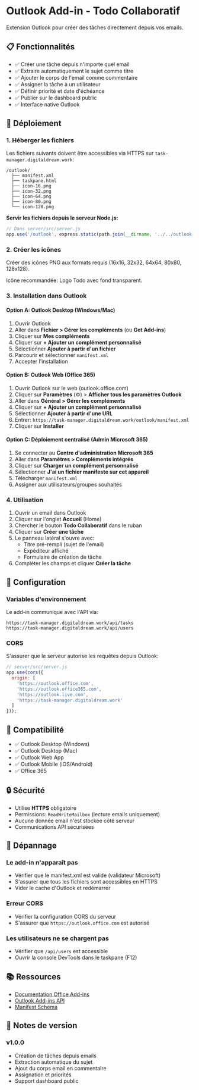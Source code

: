 # Outlook Add-in - Todo Collaboratif

Extension Outlook pour créer des tâches directement depuis vos emails.

## 📋 Fonctionnalités

- ✅ Créer une tâche depuis n'importe quel email
- ✅ Extraire automatiquement le sujet comme titre
- ✅ Ajouter le corps de l'email comme commentaire
- ✅ Assigner la tâche à un utilisateur
- ✅ Définir priorité et date d'échéance
- ✅ Publier sur le dashboard public
- ✅ Interface native Outlook

## 🚀 Déploiement

### 1. Héberger les fichiers

Les fichiers suivants doivent être accessibles via HTTPS sur `task-manager.digitaldream.work`:

```
/outlook/
  ├── manifest.xml
  ├── taskpane.html
  ├── icon-16.png
  ├── icon-32.png
  ├── icon-64.png
  ├── icon-80.png
  └── icon-128.png
```

**Servir les fichiers depuis le serveur Node.js:**

```javascript
// Dans server/src/server.js
app.use('/outlook', express.static(path.join(__dirname, '../../outlook-addin')));
```

### 2. Créer les icônes

Créer des icônes PNG aux formats requis (16x16, 32x32, 64x64, 80x80, 128x128).

Icône recommandée: Logo Todo avec fond transparent.

### 3. Installation dans Outlook

#### Option A: Outlook Desktop (Windows/Mac)

1. Ouvrir Outlook
2. Aller dans **Fichier > Gérer les compléments** (ou **Get Add-ins**)
3. Cliquer sur **Mes compléments**
4. Cliquer sur **+ Ajouter un complément personnalisé**
5. Sélectionner **Ajouter à partir d'un fichier**
6. Parcourir et sélectionner `manifest.xml`
7. Accepter l'installation

#### Option B: Outlook Web (Office 365)

1. Ouvrir Outlook sur le web (outlook.office.com)
2. Cliquer sur **Paramètres** (⚙️) > **Afficher tous les paramètres Outlook**
3. Aller dans **Général > Gérer les compléments**
4. Cliquer sur **+ Ajouter un complément personnalisé**
5. Sélectionner **Ajouter à partir d'une URL**
6. Entrer: `https://task-manager.digitaldream.work/outlook/manifest.xml`
7. Cliquer sur **Installer**

#### Option C: Déploiement centralisé (Admin Microsoft 365)

1. Se connecter au **Centre d'administration Microsoft 365**
2. Aller dans **Paramètres > Compléments intégrés**
3. Cliquer sur **Charger un complément personnalisé**
4. Sélectionner **J'ai un fichier manifeste sur cet appareil**
5. Télécharger `manifest.xml`
6. Assigner aux utilisateurs/groupes souhaités

### 4. Utilisation

1. Ouvrir un email dans Outlook
2. Cliquer sur l'onglet **Accueil** (Home)
3. Chercher le bouton **Todo Collaboratif** dans le ruban
4. Cliquer sur **Créer une tâche**
5. Le panneau latéral s'ouvre avec:
   - Titre pré-rempli (sujet de l'email)
   - Expéditeur affiché
   - Formulaire de création de tâche
6. Compléter les champs et cliquer **Créer la tâche**

## 🔧 Configuration

### Variables d'environnement

Le add-in communique avec l'API via:
```
https://task-manager.digitaldream.work/api/tasks
https://task-manager.digitaldream.work/api/users
```

### CORS

S'assurer que le serveur autorise les requêtes depuis Outlook:

```javascript
// server/src/server.js
app.use(cors({
  origin: [
    'https://outlook.office.com',
    'https://outlook.office365.com',
    'https://outlook.live.com',
    'https://task-manager.digitaldream.work'
  ]
}));
```

## 📱 Compatibilité

- ✅ Outlook Desktop (Windows)
- ✅ Outlook Desktop (Mac)
- ✅ Outlook Web App
- ✅ Outlook Mobile (iOS/Android)
- ✅ Office 365

## 🔒 Sécurité

- Utilise **HTTPS** obligatoire
- Permissions: `ReadWriteMailbox` (lecture emails uniquement)
- Aucune donnée email n'est stockée côté serveur
- Communications API sécurisées

## 🐛 Dépannage

### Le add-in n'apparaît pas
- Vérifier que le manifest.xml est valide (validateur Microsoft)
- S'assurer que tous les fichiers sont accessibles en HTTPS
- Vider le cache d'Outlook et redémarrer

### Erreur CORS
- Vérifier la configuration CORS du serveur
- S'assurer que `https://outlook.office.com` est autorisé

### Les utilisateurs ne se chargent pas
- Vérifier que `/api/users` est accessible
- Ouvrir la console DevTools dans le taskpane (F12)

## 📚 Ressources

- [Documentation Office Add-ins](https://docs.microsoft.com/en-us/office/dev/add-ins/)
- [Outlook Add-ins API](https://docs.microsoft.com/en-us/office/dev/add-ins/reference/objectmodel/requirement-set-1.1/outlook-requirement-set-1.1)
- [Manifest Schema](https://docs.microsoft.com/en-us/office/dev/add-ins/develop/add-in-manifests)

## 📝 Notes de version

### v1.0.0
- Création de tâches depuis emails
- Extraction automatique du sujet
- Ajout du corps email en commentaire
- Assignation et priorités
- Support dashboard public
